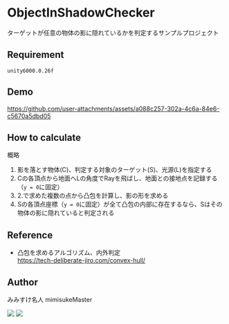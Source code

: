 # ObjectInShadowChecker
ターゲットが任意の物体の影に隠れているかを判定するサンプルプロジェクト
## Requirement
```
unity6000.0.26f
```
## Demo
https://github.com/user-attachments/assets/a088c257-302a-4c6a-84e6-c5670a5dbd05

## How to calculate
概略
1. 影を落とす物体(C)、判定する対象のターゲット(S)、光源(L)を指定する
2. Cの各頂点から地面へLの角度でRayを飛ばし、地面との接地点を記録する（`y = 0`に固定）
3. 2.で求めた複数の点から凸包を計算し、影の形を求める
4. Sの各頂点座標（`y = 0`に固定）が全て凸包の内部に存在するなら、Sはその物体の影に隠れていると判定される

## Reference
- 凸包を求めるアルゴリズム、内外判定<br>
  https://tech-deliberate-jiro.com/convex-hull/

## Author
 みみすけ名人 mimisukeMaster<br>

 [<img src="https://img.shields.io/badge/-X-X.svg?style=flat-square&logo=X&logoColor=white&color=black">](https://x.com/mimisukeMaster)
[<img src="https://img.shields.io/badge/-ArtStation-artstation.svg?&style=flat-square&logo=artstation&logoColor=blue&color=gray">](https://www.artstation.com/mimisukemaster)
